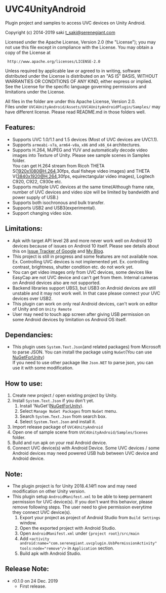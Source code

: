 # UVC4UnityAndroid


Plugin project and samples to access UVC devices on Unity Android.

Copyright (c) 2014-2019 saki t_saki@serenegiant.com

 Licensed under the Apache License, Version 2.0 (the "License");
 you may not use this file except in compliance with the License.
 You may obtain a copy of the License at

     http://www.apache.org/licenses/LICENSE-2.0

 Unless required by applicable law or agreed to in writing, software
 distributed under the License is distributed on an "AS IS" BASIS,
 WITHOUT WARRANTIES OR CONDITIONS OF ANY KIND, either express or implied.
 See the License for the specific language governing permissions and
 limitations under the License.

All files in the folder are under this Apache License, Version 2.0.   
Files under `UVC4UnityAndroid/Assets/UVC4UnityAndroidPlugin/Samples/` may have different license. Please read README.md in those folders well.


## Features:

* Supports UVC 1.0/1.1 and 1.5 devices (Most of UVC devices are UVC1.1).
* Supports `armeabi-v7a`, `arm64-v8a`, `x86` and `x86_64` architectures.
* Supports H.264, MJPEG and YUV and automatically decode video images into Texture of Unity. Please see sample scenes in Samples folder.   
   You can get H.264 stream from Ricoh THETA S(1920x1080@H.264,30fps, dual fisheye video images) and THETA V(3840x1920@H.264,30fps, equirectangular video images), Logitech C920, C922, C930e etc.
* Supports multiple UVC devices at the same time(Although frame rate, number of UVC devices and video size will be limited by bandwidth and power supply of USB.)
* Supports both isochronous and bulk transfer.
* Supports USB2 and USB3(experimental).
* Support changing video size.

## Limitations:  

* Apk with target API level 28 and more never work well on Android 10 devices because of issues on Android 10 itself.
  Please see details about this on [Issue Tracker of Google](https://issuetracker.google.com/issues/145082934) and [My Blog](https://serenegiant.com/blog/?p=3696).
* This project is still in progress and some features are not available now. Ex. Controlling UVC devices is not implemented yet. Ex. controlling contrast, brightness, shutter condition etc. do not work yet.
* You can get video images only from UVC devices, some devices like EasyCap are not UVC device and can't get from them. Internal cameras on Android devices also are not supported.
* Backend libraries support UBS3, but USB3 on Android devices are still unstable and it may not work well. In that case please connect your UVC devices over USB2.
* This plugin can work on only real Android devices, can't work on editor of Unity and on `Unity Remote`
* User may need to touch app screen after giving USB permission on some Android devices by limitation os Android OS itself.

## Dependancies:

* This plugin uses `System.Text.Json`(and related packages) from Microsoft to parse JSON. You can install the package using `NuGet`(You can use [NuGetForUnity](https://github.com/GlitchEnzo/NuGetForUnity/releases))  
  If you need to use other package like `Json.NET` to parse json, you can use it with some modification.  


## How to use:

1. Create new project / open existing project by Unity.
2. Install `System.Text.Json` if you don't yet.
   1. Install 'NuGet'([NuGetForUnity](https://github.com/GlitchEnzo/NuGetForUnity/releases)).
   2. Select `Manage NuGet Packages` from `NuGet` menu.
   3. Search `System.Text.Json` from search box.
   4. Select `System.Text.Json` and install it.
3. Import release package of `UVC4UnityAndroid`
4. Open one of sample scene from `UVC4UnityAndroid/Samples/Scenes` folder.
5. Build and run apk on your real Android device.
6. Connect UVC device(s) with Android Device. Some UVC devices / some Android devices may need powered USB hub between UVC device and Android device.

## Note:

* The plugin project is for Unity 2018.4.14f1 now and may need modification on other Unity version.
* This plugin setup `AndroidManifest.xml` to be able to keep permanent permission for UVC device(s).
   If you don't want this behavior, please remove following steps. The user need to give permission everytime they connect UVC device(s).
   1. Export your project as project of Android Studio from `Build Settings` window.
   2. Open the exported project with Android Studio.
   3. Open `AndroidManifest.xml` under `{project root}/src/main`
   4. Add `<activity android:name="com.serenegiant.uvcplugin.UsbPermissionActivity" tools:node="remove"/>` in `Application` section.
   5. Build apk with Android Studio.

## Release Note:

* r0.1.0 on 24 Dec. 2019
   * First release.
